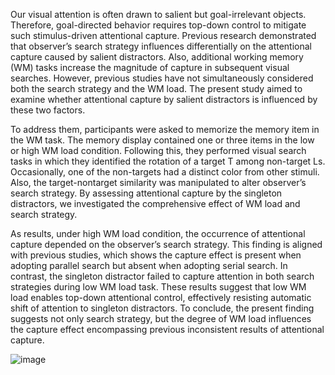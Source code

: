 Our visual attention is often drawn to salient but goal-irrelevant objects. Therefore, goal-directed behavior requires top-down control to mitigate such stimulus-driven attentional capture. Previous research demonstrated that observer’s search strategy influences differentially on the attentional capture caused by salient distractors. Also, additional working memory (WM) tasks increase the magnitude of capture in subsequent visual searches. However, previous studies have not simultaneously considered both the search strategy and the WM load. The present study aimed to examine whether attentional capture by salient distractors is influenced by these two factors. 

To address them, participants were asked to memorize the memory item in the WM task. The memory display contained one or three items in the low or high WM load condition. Following this, they performed visual search tasks in which they identified the rotation of a target T among non-target Ls. Occasionally, one of the non-targets had a distinct color from other stimuli. Also, the target-nontarget similarity was manipulated to alter observer’s search strategy. By assessing attentional capture by the singleton distractors, we investigated the comprehensive effect of WM load and search strategy. 

As results, under high WM load condition, the occurrence of attentional capture depended on the observer’s search strategy. This finding is aligned with previous studies, which shows the capture effect is present when adopting parallel search but absent when adopting serial search. In contrast, the singleton distractor failed to capture attention in both search strategies during low WM load task. These results suggest that low WM load enables top-down attentional control, effectively resisting automatic shift of attention to singleton distractors. To conclude, the present finding suggests not only search strategy, but the degree of WM load influences the capture effect encompassing previous inconsistent results of attentional capture. 

![image](https://github.com/user-attachments/assets/2057f75c-c405-43d4-971e-336e33ef0777)


